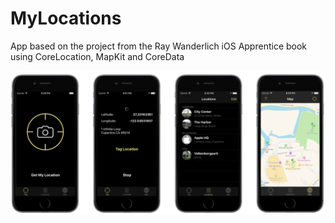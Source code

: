 # MyLocations
App based on the project from the Ray Wanderlich iOS Apprentice book using CoreLocation, MapKit and CoreData

![App Screenshot](screenshots/screenshot-app.png)
